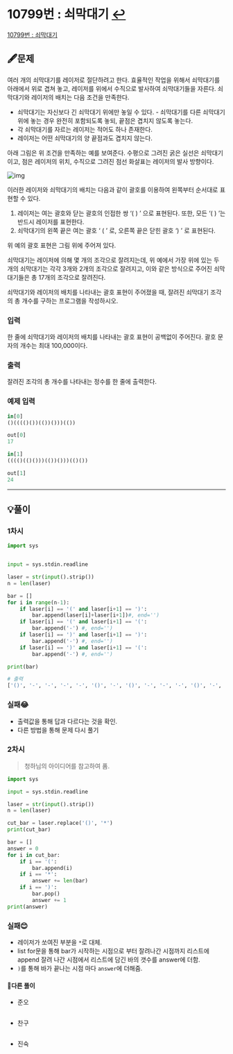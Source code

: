 # 10799번 : 쇠막대기 [↩](../../acmicpc)

[10799번 : 쇠막대기](https://www.acmicpc.net/problem/10799)

## 🖋️문제

 여러 개의 쇠막대기를 레이저로 절단하려고 한다. 효율적인 작업을 위해서 쇠막대기를 아래에서 위로 겹쳐 놓고, 레이저를 위에서 수직으로 발사하여 쇠막대기들을 자른다. 쇠막대기와 레이저의 배치는 다음 조건을 만족한다.

- 쇠막대기는 자신보다 긴 쇠막대기 위에만 놓일 수 있다. - 쇠막대기를 다른 쇠막대기 위에 놓는 경우 완전히 포함되도록 놓되, 끝점은 겹치지 않도록 놓는다.
- 각 쇠막대기를 자르는 레이저는 적어도 하나 존재한다.
- 레이저는 어떤 쇠막대기의 양 끝점과도 겹치지 않는다. 

 아래 그림은 위 조건을 만족하는 예를 보여준다. 수평으로 그려진 굵은 실선은 쇠막대기이고, 점은 레이저의 위치, 수직으로 그려진 점선 화살표는 레이저의 발사 방향이다.

![img](https://onlinejudgeimages.s3-ap-northeast-1.amazonaws.com/problem/10799/1.png)

 이러한 레이저와 쇠막대기의 배치는 다음과 같이 괄호를 이용하여 왼쪽부터 순서대로 표현할 수 있다.

1. 레이저는 여는 괄호와 닫는 괄호의 인접한 쌍 ‘( ) ’ 으로 표현된다. 또한, 모든 ‘( ) ’는 반드시 레이저를 표현한다.
2. 쇠막대기의 왼쪽 끝은 여는 괄호 ‘ ( ’ 로, 오른쪽 끝은 닫힌 괄호 ‘) ’ 로 표현된다. 

 위 예의 괄호 표현은 그림 위에 주어져 있다.

 쇠막대기는 레이저에 의해 몇 개의 조각으로 잘려지는데, 위 예에서 가장 위에 있는 두 개의 쇠막대기는 각각 3개와 2개의 조각으로 잘려지고, 이와 같은 방식으로 주어진 쇠막대기들은 총 17개의 조각으로 잘려진다. 

 쇠막대기와 레이저의 배치를 나타내는 괄호 표현이 주어졌을 때, 잘려진 쇠막대기 조각의 총 개수를 구하는 프로그램을 작성하시오.

### 입력

 한 줄에 쇠막대기와 레이저의 배치를 나타내는 괄호 표현이 공백없이 주어진다. 괄호 문자의 개수는 최대 100,000이다. 

### 출력

 잘려진 조각의 총 개수를 나타내는 정수를 한 줄에 출력한다.

### 예제 입력

```python
in[0]
()(((()())(())()))(())

out[0]
17

in[1]
(((()(()()))(())()))(()())

out[1]
24
```

---

## 💡풀이

### 1차시

```python
import sys


input = sys.stdin.readline

laser = str(input().strip())
n = len(laser)

bar = []
for i in range(n-1):
    if laser[i] == '(' and laser[i+1] == ')':
        bar.append(laser[i]+laser[i+1])#, end='')
    if laser[i] == '(' and laser[i+1] == '(':
        bar.append('-') #, end='')
    if laser[i] == ')' and laser[i+1] == ')':
        bar.append('-') #, end='')
    if laser[i] == ')' and laser[i+1] == '(':
        bar.append('-') #, end='')

print(bar)

# 출력
['()', '-', '-', '-', '-', '()', '-', '()', '-', '-', '-', '()', '-', '-', '()', '-', '-', '-', '-', '()', '-']
```

###  실패😂
* 출력값을 통해 답과 다르다는 것을 확인.
* 다른 방법을 통해 문제 다시 풀기

### 2차시
> 청하님의 아이디어를 참고하여 품.
```python
import sys

input = sys.stdin.readline

laser = str(input().strip())
n = len(laser)

cut_bar = laser.replace('()', '*')
print(cut_bar)

bar = []
answer = 0
for i in cut_bar:
    if i == '(':
        bar.append(i)
    if i == '*':
        answer += len(bar)
    if i == ')':
        bar.pop()
        answer += 1
print(answer)
```
###  실패😊
* 레이저가 쏘여진 부분을 `*`로 대체.
* list for문을 통해 bar가 시작하는 시점으로 부터 잘려나간 시점까지 리스트에 append 잘려 나간 시점에서 리스트에 담긴 바의 갯수를 answer에 더함.
* `)`를 통해 바가 끝나는 시점 마다 `answer`에 더해줌. 

#### 🤝다른 풀이

* 준오

```python

```

* 찬구

```java

```

* 진숙

```java

```

